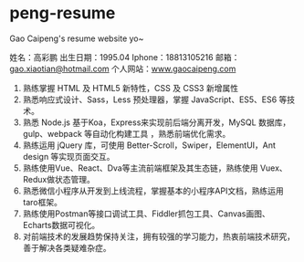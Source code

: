 # peng-resume
Gao Caipeng's resume website yo~

姓名：高彩鹏
出生日期：1995.04
Iphone：18813105216
邮箱：gao.xiaotian@hotmail.com
个人网站：www.gaocaipeng.com
1.	熟练掌握 HTML 及 HTML5 新特性，CSS 及 CSS3 新增属性
2.	熟悉响应式设计、Sass，Less 预处理器，掌握 JavaScript、ES5、ES6 等技术。
3.	熟悉 Node.js 基于Koa，Express来实现前后端分离开发，MySQL 数据库，gulp、webpack 等自动化构建工具 ，熟悉前端优化需求。
4.	熟练运用 jQuery 库，可使用 Better-Scroll，Swiper，ElementUI，Ant design 等实现页面交互。
5.	熟练使用Vue、React、Dva等主流前端框架及其生态链，熟练使用  Vuex、Redux做状态管理。
6.	熟悉微信小程序从开发到上线流程，掌握基本的小程序API文档，熟练运用taro框架。
7.	熟练使用Postman等接口调试工具、Fiddler抓包工具、Canvas画图、Echarts数据可视化。
8.	对前端技术的发展趋势保持关注，拥有较强的学习能力，热衷前端技术研究，善于解决各类疑难杂症。

